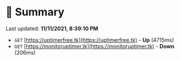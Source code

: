 # 📖 Summary
Last updated: **11/11/2021, 8:39:10 PM**

- `GET` [https://uptimerfree.tk](https://uptimerfree.tk) - **Up** (4715ms)
- `GET` [https://monitoruptimer.tk](https://monitoruptimer.tk) - **Down** (206ms)
